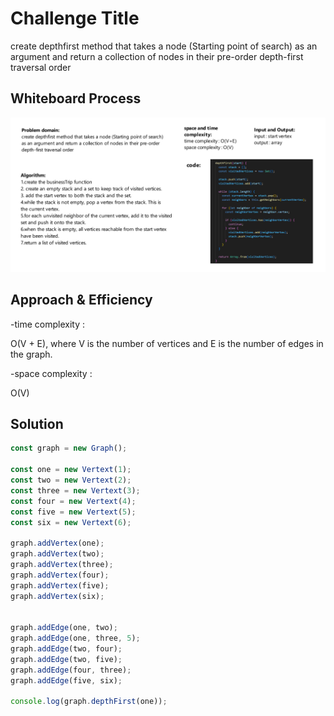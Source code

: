 # Challenge Title
create depthfirst method that takes a node (Starting point of search) as an argument and return a collection of nodes in their pre-order depth-first traversal order

## Whiteboard Process
![](./images/graph-depth-first.png)

## Approach & Efficiency
-time complexity :   

O(V + E), where V is the number of vertices and E is the number of edges in the graph.

-space complexity : 

O(V)

## Solution
```js
const graph = new Graph();

const one = new Vertext(1);
const two = new Vertext(2);
const three = new Vertext(3);
const four = new Vertext(4);
const five = new Vertext(5);
const six = new Vertext(6);

graph.addVertex(one);
graph.addVertex(two);
graph.addVertex(three);
graph.addVertex(four);
graph.addVertex(five);
graph.addVertex(six);


graph.addEdge(one, two);
graph.addEdge(one, three, 5);
graph.addEdge(two, four);
graph.addEdge(two, five);
graph.addEdge(four, three);
graph.addEdge(five, six);

console.log(graph.depthFirst(one));
```
